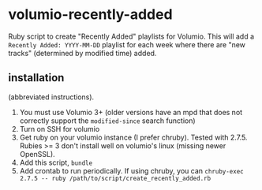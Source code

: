 # volumio-recently-added
Ruby script to create "Recently Added" playlists for Volumio. This will add a `Recently Added: YYYY-MM-DD` playlist for each week where there are "new tracks" (determined by modified time) added.

## installation

(abbreviated instructions). 

1. You must use Volumio 3+ (older versions have an mpd that does not correctly support the `modified-since` search function)
1. Turn on SSH for volumio
1. Get ruby on your volumio instance (I prefer chruby). Tested with 2.7.5. Rubies >= 3 don't install well on volumio's linux (missing newer OpenSSL). 
1. Add this script, `bundle` 
1. Add crontab to run periodically. If using chruby, you can 
`chruby-exec 2.7.5 -- ruby /path/to/script/create_recently_added.rb`
